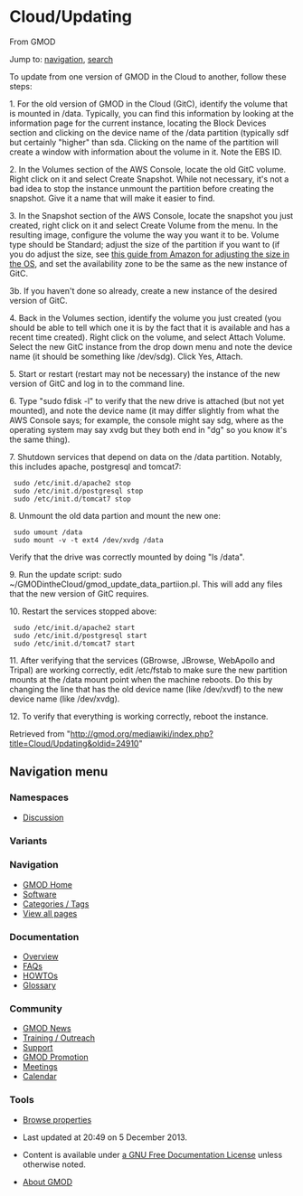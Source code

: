 









<span id="top"></span>







# <span dir="auto">Cloud/Updating</span>





From GMOD









Jump to: [navigation](#mw-navigation), [search](#p-search)





To update from one version of GMOD in the Cloud to another, follow these
steps:

1\. For the old version of GMOD in the Cloud (GitC), identify the volume
that is mounted in /data. Typically, you can find this information by
looking at the information page for the current instance, locating the
Block Devices section and clicking on the device name of the /data
partition (typically sdf but certainly "higher" than sda. Clicking on
the name of the partition will create a window with information about
the volume in it. Note the EBS ID.

2\. In the Volumes section of the AWS Console, locate the old GitC
volume. Right click on it and select Create Snapshot. While not
necessary, it's not a bad idea to stop the instance unmount the
partition before creating the snapshot. Give it a name that will make it
easier to find.

3\. In the Snapshot section of the AWS Console, locate the snapshot you
just created, right click on it and select Create Volume from the menu.
In the resulting image, configure the volume the way you want it to be.
Volume type should be Standard; adjust the size of the partition if you
want to (if you do adjust the size, see <a
href="http://docs.aws.amazon.com/AWSEC2/latest/UserGuide/ebs-expand-volume.html#recognize-expanded-volume-linux#recognize-expanded-volume-linux"
class="external text" rel="nofollow">this guide from Amazon for
adjusting the size in the OS</a>, and set the availability zone to be
the same as the new instance of GitC.

3b. If you haven't done so already, create a new instance of the desired
version of GitC.

4\. Back in the Volumes section, identify the volume you just created
(you should be able to tell which one it is by the fact that it is
available and has a recent time created). Right click on the volume, and
select Attach Volume. Select the new GitC instance from the drop down
menu and note the device name (it should be something like /dev/sdg).
Click Yes, Attach.

5\. Start or restart (restart may not be necessary) the instance of the
new version of GitC and log in to the command line.

6\. Type "sudo fdisk -l" to verify that the new drive is attached (but
not yet mounted), and note the device name (it may differ slightly from
what the AWS Console says; for example, the console might say sdg, where
as the operating system may say xvdg but they both end in "dg" so you
know it's the same thing).

7\. Shutdown services that depend on data on the /data partition.
Notably, this includes apache, postgresql and tomcat7:

     sudo /etc/init.d/apache2 stop
     sudo /etc/init.d/postgresql stop
     sudo /etc/init.d/tomcat7 stop

8\. Unmount the old data partion and mount the new one:

     sudo umount /data
     sudo mount -v -t ext4 /dev/xvdg /data

Verify that the drive was correctly mounted by doing "ls /data".

9\. Run the update script: sudo
~/GMODintheCloud/gmod_update_data_partiion.pl. This will add any files
that the new version of GitC requires.

10\. Restart the services stopped above:

     sudo /etc/init.d/apache2 start
     sudo /etc/init.d/postgresql start
     sudo /etc/init.d/tomcat7 start

11\. After verifying that the services (GBrowse, JBrowse, WebApollo and
Tripal) are working correctly, edit /etc/fstab to make sure the new
partition mounts at the /data mount point when the machine reboots. Do
this by changing the line that has the old device name (like /dev/xvdf)
to the new device name (like /dev/xvdg).

12\. To verify that everything is working correctly, reboot the
instance.





Retrieved from
"<http://gmod.org/mediawiki/index.php?title=Cloud/Updating&oldid=24910>"

















## Navigation menu









### Namespaces


- <span id="ca-talk"><a
  href="http://gmod.org/mediawiki/index.php?title=Talk:Cloud/Updating&amp;action=edit&amp;redlink=1"
  accesskey="t"
  title="Discussion about the content page [t]">Discussion</a></span>





### 

### Variants[](#)























<a href="../Main_Page"
style="background-image: url(../../images/GMOD-cogs.png);"
title="Visit the main page"></a>





### Navigation



- <span id="n-GMOD-Home">[GMOD Home](../Main_Page)</span>
- <span id="n-Software">[Software](../GMOD_Components)</span>
- <span id="n-Categories-.2F-Tags">[Categories /
  Tags](../Categories)</span>
- <span id="n-View-all-pages">[View all
  pages](../Special:AllPages)</span>







### Documentation



- <span id="n-Overview">[Overview](../Overview)</span>
- <span id="n-FAQs">[FAQs](../Category%3AFAQ)</span>
- <span id="n-HOWTOs">[HOWTOs](../Category%3AHOWTO)</span>
- <span id="n-Glossary">[Glossary](../Glossary)</span>







### Community



- <span id="n-GMOD-News">[GMOD News](../GMOD_News)</span>
- <span id="n-Training-.2F-Outreach">[Training /
  Outreach](../Training_and_Outreach)</span>
- <span id="n-Support">[Support](../Support)</span>
- <span id="n-GMOD-Promotion">[GMOD Promotion](../GMOD_Promotion)</span>
- <span id="n-Meetings">[Meetings](../Meetings)</span>
- <span id="n-Calendar">[Calendar](../Calendar)</span>







### Tools




- <span id="t-smwbrowselink"><a href="../Special%3ABrowse/Cloud-2FUpdating" rel="smw-browse">Browse
  properties</a></span>












- <span id="footer-info-lastmod">Last updated at 20:49 on 5 December
  2013.</span>
<!-- - <span id="footer-info-viewcount">11,265 page views.</span> -->
- <span id="footer-info-copyright">Content is available under
  <a href="http://www.gnu.org/licenses/fdl-1.3.html" class="external"
  rel="nofollow">a GNU Free Documentation License</a> unless otherwise
  noted.</span>

<!-- -->

- <span id="footer-places-about">[About
  GMOD](../GMOD%3AAbout "GMOD%3AAbout")</span>

<!-- -->







